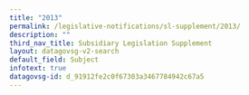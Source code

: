 ```yaml
---
title: "2013"
permalink: /legislative-notifications/sl-supplement/2013/
description: ""
third_nav_title: Subsidiary Legislation Supplement
layout: datagovsg-v2-search
default_field: Subject
infotext: true
datagovsg-id: d_91912fe2c0f67303a3467784942c67a5
---
```

